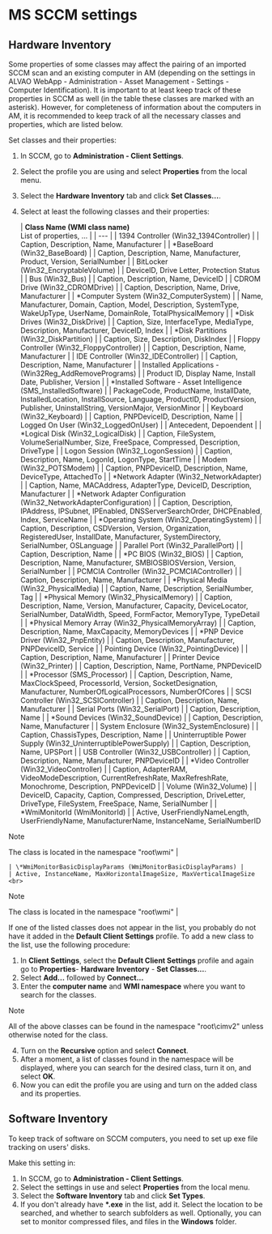 # MS SCCM settings
      
## Hardware Inventory
      
Some properties of some classes may affect the pairing of an imported SCCM scan and an existing computer in AM (depending on the settings in ALVAO WebApp - Administration - Asset Management - Settings - Computer Identification). It is important to at least keep track of these properties in SCCM as well (in the table these classes are marked with an asterisk). However, for completeness of information about the computers in AM, it is recommended to keep track of all the necessary classes and properties, which are listed below.
      
Set classes and their properties:
     
1. In SCCM, go to **Administration - Client Settings**.
2. Select the profile you are using and select **Properties** from the local menu.
3. Select the **Hardware Inventory** tab and click **Set Classes...**.
4. Select at least the following classes and their properties:

    | **Class Name (WMI class name)**  <br>
                            List of properties, ... |
    | --- |
    | 1394 Controller (Win32\_1394Controller) |
    | Caption, Description, Name, Manufacturer |
    | \*BaseBoard (Win32\_BaseBoard) |
    | Caption, Description, Name, Manufacturer, Product, Version, SerialNumber |
    | BitLocker (Win32\_EncryptableVolume) |
    | DeviceID, Drive Letter, Protection Status |
    | Bus (Win32\_Bus) |
    | Caption, Description, Name, DeviceID |
    | CDROM Drive (Win32\_CDROMDrive) |
    | Caption, Description, Name, Drive, Manufacturer |
    | \*Computer System (Win32\_ComputerSystem) |
    | Name, Manufacturer, Domain, Caption, Model, Description, SystemType, WakeUpType, UserName, DomainRole, TotalPhysicalMemory |
    | \*Disk Drives (Win32\_DiskDrive) |
    | Caption, Size, InterfaceType, MediaType, Description, Manufacturer, DeviceID, Index |
    | \*Disk Partitions (Win32\_DiskPartition) |
    | Caption, Size, Description, DiskIndex |
    | Floppy Controller (Win32\_FloppyController) |
    | Caption, Description, Name, Manufacturer |
    | IDE Controller (Win32\_IDEController) |
    | Caption, Description, Name, Manufacturer |
    | Installed Applications - (Win32Reg\_AddRemovePrograms) |
    | Product ID, Display Name, Install Date, Publisher, Version |
    | \*Installed Software - Asset Intelligence (SMS\_InstalledSoftware) |
    | PackageCode, ProductName, InstallDate, InstalledLocation, InstallSource, Language, ProductID, ProductVersion, Publisher, UninstallString, VersionMajor, VersionMinor |
    | Keyboard (Win32\_Keyboard) |
    | Caption, PNPDeviceID, Description, Name |
    | Logged On User (Win32\_LoggedOnUser) |
    | Antecedent, Depoendent |
    | \*Logical Disk (Win32\_LogicalDisk) |
    | Caption, FileSystem, VolumeSerialNumber, Size, FreeSpace, Compressed, Description, DriveType |
    | Logon Session (Win32\_LogonSession) |
    | Caption, Description, Name, LogonId, LogonType, StartTime |
    | Modem (Win32\_POTSModem) |
    | Caption, PNPDeviceID, Description, Name, DeviceType, AttachedTo |
    | \*Network Adapter (Win32\_NetworkAdapter) |
    | Caption, Name, MACAddress, AdapterType, DeviceID, Description, Manufacturer |
    | \*Network Adapter Configuration (Win32\_NetworkAdapterConfiguration) |
    | Caption, Description, IPAddress, IPSubnet, IPEnabled, DNSServerSearchOrder, DHCPEnabled, Index, ServiceName |
    | \*Operating System (Win32\_OperatingSystem) |
    | Caption, Description, CSDVersion, Version, Organization, RegisteredUser, InstallDate, Manufacturer, SystemDirectory, SerialNumber, OSLanguage |
    | Parallel Port (Win32\_ParallelPort) |
    | Caption, Description, Name |
    | \*PC BIOS (Win32\_BIOS) |
    | Caption, Description, Name, Manufacturer, SMBIOSBIOSVersion, Version, SerialNumber |
    | PCMCIA Controller (Win32\_PCMCIAController) |
    | Caption, Description, Name, Manufacturer |
    | \*Physical Media (Win32\_PhysicalMedia) |
    | Caption, Name, Description, SerialNumber, Tag |
    | \*Physical Memory (Win32\_PhysicalMemory) |
    | Caption, Description, Name, Version, Manufacturer, Capacity, DeviceLocator, SerialNumber, DataWidth, Speed, FormFactor, MemoryType, TypeDetail |
    | \*Physical Memory Array (Win32\_PhysicalMemoryArray) |
    | Caption, Description, Name, MaxCapacity, MemoryDevices |
    | \*PNP Device Driver (Win32\_PnpEntity) |
    | Caption, Description, Manufacturer, PNPDeviceID, Service |
    | Pointing Device (Win32\_PointingDevice) |
    | Caption, Description, Name, Manufacturer |
    | Printer Device (Win32\_Printer) |
    | Caption, Description, Name, PortName, PNPDeviceID |
    | \*Processor (SMS\_Processor) |
    | Caption, Description, Name, MaxClockSpeed, ProcessorId, Version, SocketDesignation, Manufacturer, NumberOfLogicalProcessors, NumberOfCores |
    | SCSI Controller (Win32\_SCSIController) |
    | Caption, Description, Name, Manufacturer |
    | Serial Ports (Win32\_SerialPort) |
    | Caption, Description, Name |
    | \*Sound Devices (Win32\_SoundDevice) |
    | Caption, Description, Name, Manufacturer |
    | System Enclosure (Win32\_SystemEnclosure) |
    | Caption, ChassisTypes, Description, Name |
    | Uninterruptible Power Supply (Win32\_UninterruptiblePowerSupply) |
    | Caption, Description, Name, UPSPort |
    | USB Controller (Win32\_USBController) |
    | Caption, Description, Name, Manufacturer, PNPDeviceID |
    | \*Video Controller (Win32\_VideoController) |
    | Caption, AdapterRAM, VideoModeDescription, CurrentRefreshRate, MaxRefreshRate, Monochrome, Description, PNPDeviceID |
    | Volume (Win32\_Volume) |
    | DeviceID, Capacity, Caption, Compressed, Description, DriveLetter, DriveType, FileSystem, FreeSpace, Name, SerialNumber |
    | \*WmiMonitorId (WmiMonitorId) |
    | Active, UserFriendlyNameLength, UserFriendlyName, ManufacturerName, InstanceName, SerialNumberID  <br>
> [!NOTE]
> The class is located in the namespace "root\wmi" |

    | \*WmiMonitorBasicDisplayParams (WmiMonitorBasicDisplayParams) |
    | Active, InstanceName, MaxHorizontalImageSize, MaxVerticalImageSize  <br>
> [!NOTE]
> The class is located in the namespace "root\wmi" |


If one of the listed classes does not appear in the list, you probably do not have it added in the **Default Client Settings** profile. To add a new class to the list, use the following procedure:

1. In **Client Settings**, select the **Default Client Settings** profile and again go to **Properties**- **Hardware Inventory** - **Set Classes...**.
2. Select **Add...** followed by **Connect...**
3. Enter the **computer name** and **WMI namespace** where you want to search for the classes.

> [!NOTE]
> All of the above classes can be found in the namespace "root\cimv2" unless otherwise noted for the class.

4. Turn on the **Recursive** option and select **Connect**.
5. After a moment, a list of classes found in the namespace will be displayed, where you can search for the desired class, turn it on, and select **OK**.
6. Now you can edit the profile you are using and turn on the added class and its properties.

## Software Inventory
      
To keep track of software on SCCM computers, you need to set up exe file tracking on users' disks.
      
Make this setting in:

1. In SCCM, go to **Administration - Client Settings**.
2. Select the settings in use and select **Properties** from the local menu.
3. Select the **Software Inventory** tab and click **Set Types**.
4. If you don't already have **\*.exe** in the list, add it. Select the location to be searched, and whether to search subfolders as well. Optionally, you can set to monitor compressed files, and files in the **Windows** folder.
